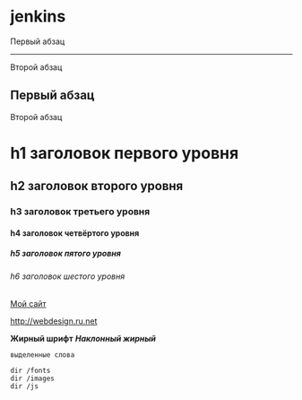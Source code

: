 # jenkins

Первый абзац
***
Второй абзац

Первый абзац
---
Второй абзац

h1 заголовок первого уровня
=====================
h2 заголовок второго уровня
-----------------------------------
### h3 заголовок третьего уровня
#### h4 заголовок четвёртого уровня
##### h5 заголовок пятого уровня
###### h6 заголовок шестого уровня

[Мой сайт](http://webdesign.ru.net)

<http://webdesign.ru.net>

**Жирный шрифт**
***Наклонный жирный***

`выделенные слова`

    dir /fonts
    dir /images
    dir /js
    
  
